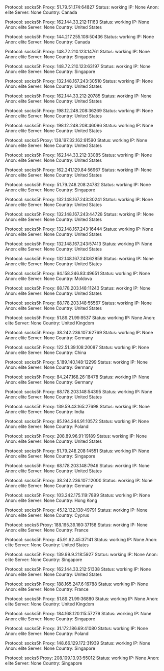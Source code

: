 Protocol: socks5h
Proxy: 51.79.51.174:64827
Status: working
IP: None
Anon: elite
Server: None
Country: Canada

Protocol: socks5h
Proxy: 162.144.33.212:11163
Status: working
IP: None
Anon: elite
Server: None
Country: United States

Protocol: socks5h
Proxy: 144.217.255.108:50436
Status: working
IP: None
Anon: elite
Server: None
Country: Canada

Protocol: socks5h
Proxy: 148.72.210.123:14761
Status: working
IP: None
Anon: elite
Server: None
Country: Singapore

Protocol: socks5h
Proxy: 148.72.210.123:63197
Status: working
IP: None
Anon: elite
Server: None
Country: Singapore

Protocol: socks5h
Proxy: 132.148.167.243:30510
Status: working
IP: None
Anon: elite
Server: None
Country: United States

Protocol: socks5h
Proxy: 162.144.33.212:20785
Status: working
IP: None
Anon: elite
Server: None
Country: United States

Protocol: socks5h
Proxy: 198.12.248.208:36269
Status: working
IP: None
Anon: elite
Server: None
Country: United States

Protocol: socks5h
Proxy: 198.12.248.208:46096
Status: working
IP: None
Anon: elite
Server: None
Country: United States

Protocol: socks5
Proxy: 138.197.32.162:61590
Status: working
IP: None
Anon: elite
Server: None
Country: United States

Protocol: socks5h
Proxy: 162.144.33.212:33085
Status: working
IP: None
Anon: elite
Server: None
Country: United States

Protocol: socks5h
Proxy: 162.241.129.84:56967
Status: working
IP: None
Anon: elite
Server: None
Country: United States

Protocol: socks5h
Proxy: 51.79.248.208:24782
Status: working
IP: None
Anon: elite
Server: None
Country: Singapore

Protocol: socks5h
Proxy: 132.148.167.243:30241
Status: working
IP: None
Anon: elite
Server: None
Country: United States

Protocol: socks5h
Proxy: 132.148.167.243:44728
Status: working
IP: None
Anon: elite
Server: None
Country: United States

Protocol: socks5h
Proxy: 132.148.167.243:16444
Status: working
IP: None
Anon: elite
Server: None
Country: United States

Protocol: socks5h
Proxy: 132.148.167.243:57413
Status: working
IP: None
Anon: elite
Server: None
Country: United States

Protocol: socks5h
Proxy: 132.148.167.243:62859
Status: working
IP: None
Anon: elite
Server: None
Country: United States

Protocol: socks5h
Proxy: 94.158.246.83:49651
Status: working
IP: None
Anon: elite
Server: None
Country: Moldova

Protocol: socks5h
Proxy: 68.178.203.148:11243
Status: working
IP: None
Anon: elite
Server: None
Country: United States

Protocol: socks5h
Proxy: 68.178.203.148:55567
Status: working
IP: None
Anon: elite
Server: None
Country: United States

Protocol: socks5h
Proxy: 51.89.21.99:9537
Status: working
IP: None
Anon: elite
Server: None
Country: United Kingdom

Protocol: socks5h
Proxy: 38.242.236.107:62769
Status: working
IP: None
Anon: elite
Server: None
Country: Germany

Protocol: socks5h
Proxy: 122.51.39.108:20087
Status: working
IP: None
Anon: elite
Server: None
Country: China

Protocol: socks5h
Proxy: 5.189.140.148:12299
Status: working
IP: None
Anon: elite
Server: None
Country: Germany

Protocol: socks5h
Proxy: 84.247.168.26:18478
Status: working
IP: None
Anon: elite
Server: None
Country: Germany

Protocol: socks5h
Proxy: 68.178.203.148:54395
Status: working
IP: None
Anon: elite
Server: None
Country: United States

Protocol: socks5h
Proxy: 139.59.43.165:27698
Status: working
IP: None
Anon: elite
Server: None
Country: India

Protocol: socks5h
Proxy: 85.194.244.91:10572
Status: working
IP: None
Anon: elite
Server: None
Country: Poland

Protocol: socks5h
Proxy: 208.89.96.91:19189
Status: working
IP: None
Anon: elite
Server: None
Country: United States

Protocol: socks5h
Proxy: 51.79.248.208:14551
Status: working
IP: None
Anon: elite
Server: None
Country: Singapore

Protocol: socks5h
Proxy: 68.178.203.148:7946
Status: working
IP: None
Anon: elite
Server: None
Country: United States

Protocol: socks5h
Proxy: 38.242.236.107:12000
Status: working
IP: None
Anon: elite
Server: None
Country: Germany

Protocol: socks5h
Proxy: 103.242.175.119:7899
Status: working
IP: None
Anon: elite
Server: None
Country: Hong Kong

Protocol: socks5h
Proxy: 45.12.132.138:49791
Status: working
IP: None
Anon: elite
Server: None
Country: Cyprus

Protocol: socks5
Proxy: 188.165.39.160:37158
Status: working
IP: None
Anon: elite
Server: None
Country: France

Protocol: socks5h
Proxy: 45.91.92.45:37141
Status: working
IP: None
Anon: elite
Server: None
Country: United States

Protocol: socks5h
Proxy: 139.99.9.218:5927
Status: working
IP: None
Anon: elite
Server: None
Country: Singapore

Protocol: socks5h
Proxy: 162.144.33.212:51338
Status: working
IP: None
Anon: elite
Server: None
Country: United States

Protocol: socks5h
Proxy: 188.165.247.6:16788
Status: working
IP: None
Anon: elite
Server: None
Country: France

Protocol: socks5h
Proxy: 51.89.21.99:36880
Status: working
IP: None
Anon: elite
Server: None
Country: United Kingdom

Protocol: socks5h
Proxy: 184.168.120.115:57279
Status: working
IP: None
Anon: elite
Server: None
Country: Singapore

Protocol: socks5h
Proxy: 31.172.186.69:41080
Status: working
IP: None
Anon: elite
Server: None
Country: Poland

Protocol: socks5h
Proxy: 148.66.129.172:31939
Status: working
IP: None
Anon: elite
Server: None
Country: Singapore

Protocol: socks5
Proxy: 208.109.13.93:55012
Status: working
IP: None
Anon: elite
Server: None
Country: Singapore

